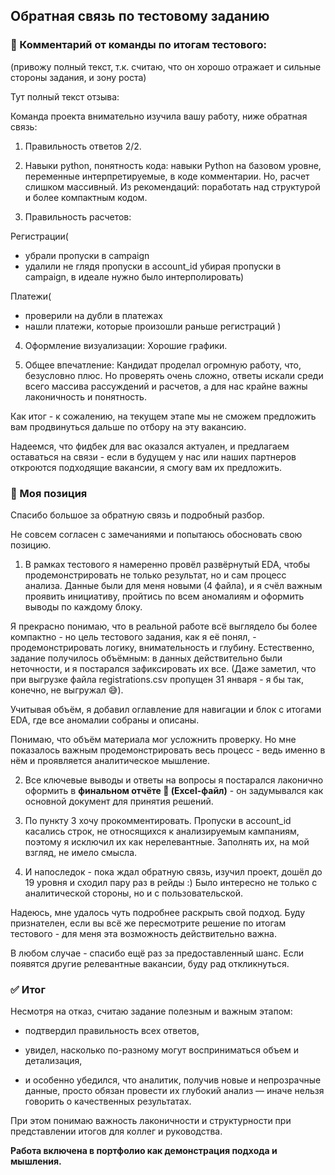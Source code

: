 ## Обратная связь по тестовому заданию

### 💬 Комментарий от команды по итогам тестового:
(привожу полный текст, т.к. считаю, что он хорошо отражает и сильные стороны задания, и зону роста)

Тут полный текст отзыва:

Команда проекта внимательно изучила вашу работу, ниже обратная связь:
1. Правильность ответов 2/2.

2. Навыки python, понятность кода:
навыки Python на базовом уровне, переменные интерпретируемые, в коде комментарии. Но, расчет слишком массивный.
Из рекомендаций: поработать над структурой и более компактным кодом.

3. Правильность расчетов:   

Регистрации(
- убрали пропуски в campaign
- удалили не глядя пропуски в account_id убирая пропуски в campaign, в идеале нужно было интерполировать)

Платежи(
- проверили на дубли в платежах
- нашли платежи, которые произошли раньше регистраций )

4. Оформление визуализации:
Хорошие графики.

5. Общее впечатление:
Кандидат проделал огромную работу, что, безусловно плюс. Но проверять очень сложно, ответы искали среди всего массива рассуждений и расчетов, а для нас крайне важны лаконичность и понятность.

Как итог - к сожалению, на текущем этапе мы не сможем предложить вам продвинуться дальше по отбору на эту вакансию.

Надеемся, что фидбек для вас оказался актуален, и предлагаем оставаться на связи - если в будущем у нас или наших партнеров откроются подходящие вакансии, я смогу вам их предложить.



### 💬 Моя позиция

Спасибо большое за обратную связь и подробный разбор.

Не совсем согласен с замечаниями и попытаюсь обосновать свою позицию. 

1. В рамках тестового я намеренно провёл развёрнутый EDA, чтобы продемонстрировать не только результат, но и сам процесс анализа. Данные были для меня новыми (4 файла), и я счёл важным проявить инициативу, пройтись по всем аномалиям и оформить выводы по каждому блоку.

Я прекрасно понимаю, что в реальной работе всё выглядело бы более компактно - но цель тестового задания, как я её понял, - продемонстрировать логику, внимательность и глубину. Естественно, задание получилось объёмным: в данных действительно были неточности, и я постарался зафиксировать их все. (Даже заметил, что при выгрузке файла registrations.csv пропущен 31 января - я бы так, конечно, не выгружал 😅).

Учитывая объём, я добавил оглавление для навигации и блок с итогами EDA, где все аномалии собраны и описаны.

Понимаю, что объём материала мог усложнить проверку. Но мне показалось важным продемонстрировать весь процесс - ведь именно в нём и проявляется аналитическое мышление.

2. Все ключевые выводы и ответы на вопросы я постарался лаконично оформить в **финальном отчёте 📝 (Excel-файл)** - он задумывался как основной документ для принятия решений.

3. По пункту 3 хочу прокомментировать. Пропуски в account_id касались строк, не относящихся к анализируемым кампаниям, поэтому я исключил их как нерелевантные. Заполнять их, на мой взгляд, не имело смысла.

4. И напоследок - пока ждал обратную связь, изучил проект, дошёл до 19 уровня и сходил пару раз в рейды :) Было интересно не только с аналитической стороны, но и с пользовательской.


Надеюсь, мне удалось чуть подробнее раскрыть свой подход.
Буду признателен, если вы всё же пересмотрите решение по итогам тестового - для меня эта возможность действительно важна.

В любом случае - спасибо ещё раз за предоставленный шанс. Если появятся другие релевантные вакансии, буду рад откликнуться.


### ✅ Итог

Несмотря на отказ, считаю задание полезным и важным этапом:

* подтвердил правильность всех ответов,

* увидел, насколько по-разному могут восприниматься объем и детализация,

* и особенно убедился, что аналитик, получив новые и непрозрачные данные, просто обязан провести их глубокий анализ — иначе нельзя говорить о качественных результатах.

При этом понимаю важность лаконичности и структурности при представлении итогов для коллег и руководства.


**Работа включена в портфолио как демонстрация подхода и мышления.**
